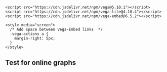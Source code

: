 <html>
  <head>
    <title>Vega-Lite Bar Chart</title>
    <meta charset="utf-8" />

    <script src="https://cdn.jsdelivr.net/npm/vega@5.10.1"></script>
    <script src="https://cdn.jsdelivr.net/npm/vega-lite@4.10.4"></script>
    <script src="https://cdn.jsdelivr.net/npm/vega-embed@6.5.2"></script>

    <style media="screen">
      /* Add space between Vega-Embed links  */
      .vega-actions a {
        margin-right: 5px;
      }
    </style>
  </head>
  <body>
    <h2>Test for online graphs</h2>
    <!-- Container for the visualization -->
 <style>
    /* AXES */
/* ticks */
.axis line{
stroke: #706f6f;
stroke-width: 0.5;
shape-rendering: crispEdges;
}

/* axis contour */
.axis path {
stroke: #706f6f;
stroke-width: 0.7;
shape-rendering: crispEdges;
}

/* axis text */
.axis text, .xtext {
fill: #2b2929;
font-family: "Open Sans Condensed";
font-size: 100%;
}
.grid line {
stroke: lightgrey;
stroke-opacity: 0.7;
shape-rendering: crispEdges;
}
.grid path {
stroke-width: 0;
}
/* label text */
.label {
font-family: "Open Sans Condensed";
font-size: 65%;
}
.bund {
font-family: "Open Sans Condensed";
font-size: 10%;
fill:#ffffff;
}
/* LINE CHART */
.line,.li0,.li1,.li2,.li3,.li4,.li5,.li6,.li7,.li8,.li9,.li10,.li11,.li12,.li13,.li14,.li15,.li16,.li17,.li18,.li19,.li20,.li21,.li22,.li23,.li24,.li25, .line {
stroke-width: 1.5; fill:none;
    }
.li0 { stroke:#936037; } .te0 {fill: #936037;}
.li1 { stroke:#be1622; } .te1 {fill: #be1622;}
.li2 { stroke:#e71d73; } .te2 {fill: #e71d73;}
.li3 { stroke:#e94e1b; } .te3 {fill: #e94e1b;}
.li4 { stroke:#f39200; } .te4 {fill: #f39200;}
.li5 { stroke:#95c11f; } .te5 {fill: #95c11f;}
.li6 { stroke:#008d36; } .te6 {fill: #008d36;}
.li7 { stroke:#006633; } .te7 {fill: #006633;}
.li8 { stroke:#00a19a; } .te8 {fill: #00a19a;}
.li9 { stroke:#36a9e1; } .te9 {fill: #36a9e1;}
.li10 { stroke:#1d71b8; } .te10 {fill: #1d71b8;}
.li11 { stroke:#29235c; } .te11 {fill: #29235c;}
.li12 { stroke:#951b81; } .te12 {fill: #951b81;}
.li13 { stroke:#a3195b; } .te13 {fill: #a3195b;}
    
    .sygrid {
    stroke-opacity: 0.7;
    shape-rendering: crispEdges;
    stroke-width:1px;
    stroke-dasharray: 10,3;
    }

div.tooltip, div.tooltip2 {   
  position: absolute;           
  text-align: center;                          
    padding:0 2px 5px 2px;           
  font: 13px "Open Sans Condensed";
    font-weight:300;
    color:#fff;
  background-color: #777; 
  border: 2px #fff solid;      
  border-radius: 2px;           
  pointer-events: none;         
}
    div.tooltip {
        width: 40px;                  
        height: 15px;  
    }
    div.tooltip2 {
        padding: 3px;
        width: 40px;                  
        height: 26px;
        line-height:13px;
    }
    </style>
<div id="container5" class="svg-container" style="position:relative;float:left;margin-bottom:1em;"></div>
<div id="container1" class="svg-container" style="position:relative;float:left;margin-bottom:1em;"></div>


<!-------------- GRAFIK 5 EFFECT OF MITIGATION ------------------>
<script>
//*** PREPARE ***//
// set the dimensions and margins of the graph
var margin = {top: 40, right: 5, bottom: 35, left: 50},
    width = 350 - margin.left - margin.right,
    height = 300 - margin.top - margin.bottom;
var viewbox="0 0 350 280"
//-----------------------------DATA------------------------------//
// parse the date / time
var parseTime = d3.timeParse("%d.%m.%y");
d3.dsv(";","files/download/covid_cumch.csv").then(function(data) {

  // format the data
  data.forEach(function(d) {
      d.date = parseTime(d.date);
      d.F = +d.F;
  });
//-------------------SCALES ----------------//    
// set the ranges
var x = d3.scaleTime().range([0, width]);
var y = d3.scaleLinear().range([height, 0]);
    
// Scale the range of the data
x.domain(d3.extent(data, function(d) { return d.date; }));
y.domain([1, 1.65]); //d3.max(data, function(d) { return d.F; })

//-------------------LINES-----------------//
// define the 1stline

var valueline = d3.line()
    .curve(d3.curveBasis)
    .defined(function(d) { return d.F!=0; })
    .x(function(d) { return x(d.date); })
    .y(function(d) { return y(d.F); });

//-----------------AXES---------------//
formValue = d3.format("");
const yaxis = d3.axisLeft()
    .tickFormat(function(d) { return formValue(d)})
    .scale(y);
   
const xaxis = d3.axisBottom()
    .ticks(5)
    .tickFormat(d3.timeFormat('%d.%m'))
    .scale(x);
// gridlines in x axis function
function make_x_gridlines() {
return d3.axisBottom(x)
.ticks(5)
}
// gridlines in y axis function
function make_y_gridlines() {
return d3.axisLeft(y)
.ticks(5)
}
// append the svg obgect to the body of the page
// appends a 'group' element to 'svg'
// moves the 'group' element to the top left margin
var svg = d3.select("div#container5").append("svg")
    .attr("position", "absolute")
    .attr("viewbox", viewbox)
    .attr("width", width + margin.left + margin.right)
    .attr("height", height + margin.top + margin.bottom)
  .append("g")
    .attr("transform",
          "translate(" + margin.left + "," + margin.top + ")");
//--------------TOOLTIP--------------//
// Add a tooltip div. Here I define the general feature of the tooltip: stuff that do not depend on the data point.
  // Its opacity is set to 0: we don't see it by default.
  var tooltip = d3.select("div#container5")
    .append("div")
    .style("opacity", 0)
    .attr("class", "tooltip")
    
//--------------MOUSEOVER-FUNKTIONEN-------------//
// A function that change this tooltip when the user hover a point.
  // Its opacity is set to 1: we can now see it. Plus it set the text and position of tooltip depending on the datapoint (d)
  var mouseover = function(d) {
    tooltip
      .style("opacity", 1)
  }
  var mousemoveC = function(d) {
    tooltip
      .html(d.F)
      .style("left", (d3.mouse(this)[0]+20) + "px") // It is important to put the +90: other wise the tooltip is exactly where the point is an it creates a weird effect
      .style("top", (d3.mouse(this)[1]+10) + "px")
      .style("background-color", "#e94e1b")
  }
    
  // A function that change this tooltip when the leaves a point: just need to set opacity to 0 again
  var mouseleave = function(d) {
    tooltip
      .transition()
      .duration(200)
      .style("opacity", 0)
  }
// ------------------------- DRAWING-----------------------------//  
//-----------------------------AXES------------------------------//
// gridlines first
  svg.append("g")
.attr("class", "grid")
.attr("transform", "translate(0," + height + ")")
.call(make_x_gridlines()
.tickSize(-height)
.tickFormat("")
)
// add the Y gridlines
svg.append("g")
.attr("class", "grid")
.call(make_y_gridlines()
.tickSize(-width)
.tickFormat("")) 
    
svg.append("g")
    .attr("class", "axis")
    .attr("transform", "translate(0," + height + ")")
    .call(xaxis)
    .selectAll("text")  
     .style("text-anchor", "end")
     .attr("dx", "-1em")
     .attr("dy", "-.5em")
     .attr("transform", "rotate(-90)");

svg.append("g")
    .attr("class", "axis")
    .call(yaxis);
svg.append("text")
        .attr("transform", "rotate(-90)")
        .attr("dy", "+1em")
        .attr("y", 6)
        .style("text-anchor", "end")
        .attr("class", "xtext")
        .text("Wachstumsrate");        
    
//--------------------LINES-----------------//    
  // Add the valueline path.
  svg.append("path")
      .data([data])
      .attr("class", "li3")
      .attr("d", valueline)
var reg1 = 1;
var reg2 = 38;
var reg1y = x(data[reg1].date);
var reg2y = x(data[reg2].date);              
  
svg.append("line")
        .attr("class", "li6")
        .attr("x1",reg1y)
        .attr("y1",88)
        .attr("x2",reg2y)
        .attr("y2",88);

//---------------------POINTS-----------------//
    // Add the scatterplot
    var path = svg.selectAll("dot")
     .data(data)
     .enter().append("circle")
     .attr("r", 3)
     .attr("cx", function (d) {
           return x(d.date);
     })
     .attr("cy", function (d) {
          return y(d.F);
     })
    .attr("class", "li3") 
     .style("stroke-width", 1.3)
     .style("fill", "#fff")
     .on("mouseover", mouseover )
    .on("mousemove", mousemoveC )
    .on("mouseleave", mouseleave );
    
//----------------ZUSAETZLICHES-------------//
//----------------Massnahmen ----------------//
svg.append("circle")
    .attr("r", 9)
    .attr("cx",x(data[3].date))
    .attr("cy",210)
    .attr("class","te10");
svg.append("line")
        .attr("class", "li10 sygrid")
        .attr("x1",x(data[3].date))
        .attr("y1",77)
        .attr("x2",x(data[3].date))
        .attr("y2",218);
svg.append("text")
    .attr("fill", "#fff")
    .attr("x", x(data[3].date))
    .attr("y",215)
    .attr("text-anchor", "middle")
    .style("font-family", "Open Sans Condensed")
    .text("1");
svg.append("circle")
    .attr("r", 9)
    .attr("cx",x(data[10].date))
    .attr("cy",210)
    .attr("class","te10");
svg.append("line")
        .attr("class", "li10 sygrid")
        .attr("x1",x(data[10].date))
        .attr("y1",0)
        .attr("x2",x(data[10].date))
        .attr("y2",218);
svg.append("text")
    .attr("fill", "#fff")
    .attr("x", x(data[10].date))
    .attr("y",215)
    .attr("text-anchor", "middle")
    .style("font-family", "Open Sans Condensed")
    .text("2");
svg.append("circle")
    .attr("r", 9)
    .attr("cx",x(data[17].date))
    .attr("cy",210)
    .attr("class","te10");
svg.append("line")
        .attr("class", "li10 sygrid")
        .attr("x1",x(data[17].date))
        .attr("y1",0)
        .attr("x2",x(data[17].date))
        .attr("y2",218);
svg.append("text")
    .attr("fill", "#fff")
    .attr("x", x(data[17].date))
    .attr("y",215)
    .attr("text-anchor", "middle")
    .style("font-family", "Open Sans Condensed")
    .text("3");
svg.append("circle")
    .attr("r", 9)
    .attr("cx",x(data[20].date))
    .attr("cy",210)
    .attr("class","te10");
svg.append("line")
        .attr("class", "li10 sygrid")
        .attr("x1",x(data[20].date))
        .attr("y1",0)
        .attr("x2",x(data[20].date))
        .attr("y2",218);
svg.append("text")
    .attr("fill", "#fff")
    .attr("x", x(data[20].date))
    .attr("y",215)
    .attr("text-anchor", "middle")
    .style("font-family", "Open Sans Condensed")
    .text("4");
svg.append("circle")
    .attr("r", 9)
    .attr("cx",x(data[24].date))
    .attr("cy",210)
    .attr("class","te10");
svg.append("line")
        .attr("class", "li10 sygrid")
        .attr("x1",x(data[24].date))
        .attr("y1",0)
        .attr("x2",x(data[24].date))
        .attr("y2",218);
svg.append("text")
    .attr("fill", "#fff")
    .attr("x", x(data[24].date))
    .attr("y",215)
    .attr("text-anchor", "middle")
    .style("font-family", "Open Sans Condensed")
    .text("5");
//------------------ TITLE -----------------//
svg.append("text")
.attr("x", (width / 2))
.attr("y", 0 - (margin.top / 2))
.attr("text-anchor", "middle")
.style("font-size", "20px")
.style("font-family", "Open Sans Condensed")
.style("font-weight", "300")
.text("Wachstumsrate bestÃ¤tigte FÃ¤lle");
    });
    </script> 
  </body>
</html>
